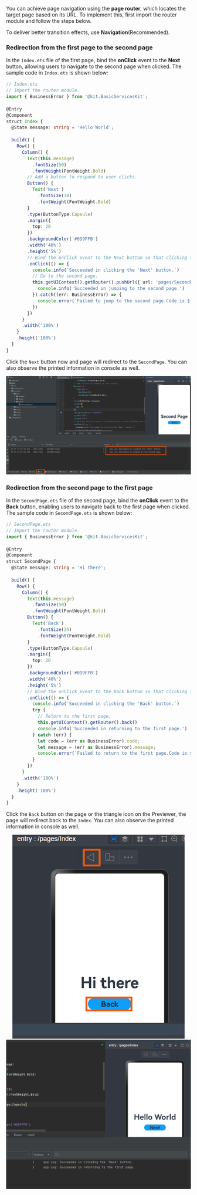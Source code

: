 You can achieve page navigation using the **page router**, which locates the target page based on its URL. To implement this, first import the router module and follow the steps below.  

To deliver better transition effects, use **Navigation**(Recommended).  

### Redirection from the first page to the second page
In the `Index.ets` file of the first page, bind the **onClick** event to the **Next** button, allowing users to navigate to the second page when clicked. The sample code in `Index.ets` is shown below:

```typescript
// Index.ets
// Import the router module.
import { BusinessError } from '@kit.BasicServicesKit';

@Entry
@Component
struct Index {
  @State message: string = 'Hello World';

  build() {
    Row() {
      Column() {
        Text(this.message)
          .fontSize(50)
          .fontWeight(FontWeight.Bold)
        // Add a button to respond to user clicks.
        Button() {
          Text('Next')
            .fontSize(30)
            .fontWeight(FontWeight.Bold)
        }
        .type(ButtonType.Capsule)
        .margin({
          top: 20
        })
        .backgroundColor('#0D9FFB')
        .width('40%')
        .height('5%')
        // Bind the onClick event to the Next button so that clicking the button redirects the user to the second page.
        .onClick(() => {
          console.info(`Succeeded in clicking the 'Next' button.`)
          // Go to the second page.
          this.getUIContext().getRouter().pushUrl({ url: 'pages/SecondPage' }).then(() => {
            console.info('Succeeded in jumping to the second page.')
          }).catch((err: BusinessError) => {
            console.error(`Failed to jump to the second page.Code is ${err.code}, message is ${err.message}`)
          })
        })
      }
      .width('100%')
    }
    .height('100%')
  }
}
```
Click the `Next` button now and page will redirect to the `SecondPage`. You can also observe the printed information in console as well.
<div style="text-align:center">
    <img src='../images/image25.png'>
</div> 

### Redirection from the second page to the first page
In the `SecondPage.ets` file of the second page, bind the **onClick** event to the **Back** button, enabling users to navigate back to the first page when clicked. The sample code in `SecondPage.ets` is shown below:  
```typescript
// SecondPage.ets
// Import the router module.
import { BusinessError } from '@kit.BasicServicesKit';

@Entry
@Component
struct SecondPage {
  @State message: string = 'Hi there';

  build() {
    Row() {
      Column() {
        Text(this.message)
          .fontSize(50)
          .fontWeight(FontWeight.Bold)
        Button() {
          Text('Back')
            .fontSize(25)
            .fontWeight(FontWeight.Bold)
        }
        .type(ButtonType.Capsule)
        .margin({
          top: 20
        })
        .backgroundColor('#0D9FFB')
        .width('40%')
        .height('5%')
        // Bind the onClick event to the Back button so that clicking the button redirects the user back to the first page.
        .onClick(() => {
          console.info(`Succeeded in clicking the 'Back' button.`)
          try {
            // Return to the first page.
            this.getUIContext().getRouter().back()
            console.info('Succeeded in returning to the first page.')
          } catch (err) {
            let code = (err as BusinessError).code;
            let message = (err as BusinessError).message;
            console.error(`Failed to return to the first page.Code is ${code}, message is ${message}`)
          }
        })
      }
      .width('100%')
    }
    .height('100%')
  }
}
```
Click the `Back` button on the page or the triangle icon on the Previewer, the page will redirect back to the `Index`. You can also observe the printed information in console as well.
<div style="text-align:center">
    <img src='../images/image26.png'>
    <img src='../images/image27.png'>
</div> 